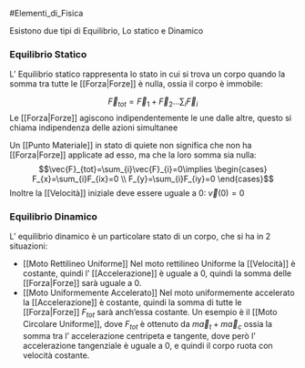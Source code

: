 #Elementi_di_Fisica 

Esistono due tipi di Equilibrio, Lo statico e Dinamico


### Equilibrio Statico

L’ Equilibrio statico rappresenta lo stato in cui si trova un corpo quando la somma tra tutte le [[Forza|Forze]] è nulla, ossia il corpo è immobile:

$$\vec{F}_{tot}=\vec{F}_{1}+\vec{F}_{2}\dots \sum_{i}\vec{F}_{i}$$
Le [[Forza|Forze]] agiscono indipendentemente le une dalle altre, questo si chiama indipendenza delle azioni simultanee

Un [[Punto Materiale]] in stato di quiete non significa che non ha [[Forza|Forze]] applicate ad esso, ma che la loro somma sia nulla:
$$\vec{F}_{tot}=\sum_{i}\vec{F}_{i}=0\implies \begin{cases}
F_{x}=\sum_{i}F_{ix}=0 \\
F_{y}=\sum_{i}F_{iy}=0
\end{cases}$$
Inoltre la [[Velocità]] iniziale deve essere uguale a 0: $\vec{v}(0)=0$

### Equilibrio Dinamico

L’ equilibrio dinamico è un particolare stato di un corpo, che si ha in 2 situazioni:
- [[Moto Rettilineo Uniforme]] 
	Nel moto rettilineo Uniforme la [[Velocità]] è costante, quindi l’ [[Accelerazione]] è uguale a 0, quindi la 
	somma delle [[Forza|Forze]] sarà uguale a 0.
- [[Moto Uniformemente Accelerato]] 
	Nel moto uniformemente accelerato la [[Accelerazione]] è costante, quindi la somma di tutte le [[Forza|Forze]]
	$F_{tot}$ sarà anch’essa costante.
	Un esempio è il [[Moto Circolare Uniforme]], dove $F_{tot}$ è ottenuto da $m\vec{a}_{t}+m\vec{a}_{c}$ ossia 
	la somma tra l’ accelerazione centripeta e tangente, dove però l’ accelerazione tangenziale è uguale
	a 0, e quindi il corpo ruota con velocità costante.